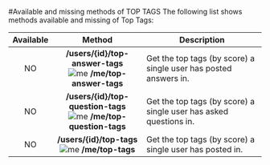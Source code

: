 #Available and missing methods of TOP TAGS
The following list shows methods available and missing of Top Tags:

| Available | Method                                | Description
|:---------:|:-------------------------------------:| ----------------------------------------------------------------|
| NO        | **/users/{id}/top-answer-tags** <br/> ![me](https://cdn.sstatic.net/apiv2/img/me.png?v=f1cb4f2bb0ba) **/me/top-answer-tags** | Get the top tags (by score) a single user has posted answers in. |
| NO        | **/users/{id}/top-question-tags** <br/> ![me](https://cdn.sstatic.net/apiv2/img/me.png?v=f1cb4f2bb0ba) **/me/top-question-tags** | Get the top tags (by score) a single user has asked questions in. |
| NO        | **/users/{id}/top-tags** <br/> ![me](https://cdn.sstatic.net/apiv2/img/me.png?v=f1cb4f2bb0ba) **/me/top-tags** | Get the top tags (by score) a single user has posted in. |
